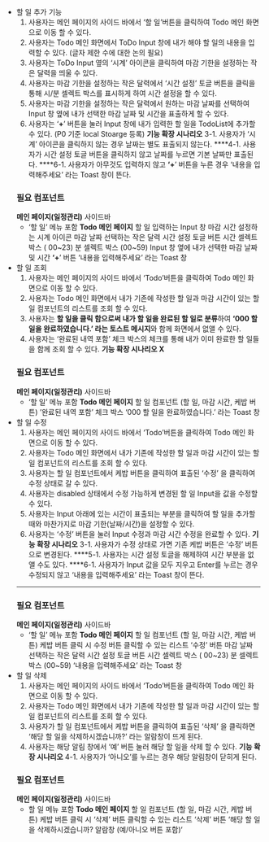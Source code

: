 - 할 일 추가 기능
  1. 사용자는 메인 페이지의 사이드 바에서 ‘할 일’버튼을 클릭하여 Todo 메인 화면으로 이동 할 수 있다.
  2. 사용자는 Todo 메인 화면에서 ToDo Input 창에 내가 해야 할 일의 내용을 입력할 수 있다.
     (글자 제한 수에 대한 논의 필요)
  3. 사용자는 ToDo Input 옆의 ‘시계’ 아이콘을 클릭하여 마감 기한을 설정하는 작은 달력을 띄울 수 있다.
  4. 사용자는 마감 기한을 설정하는 작은 달력에서 ‘시간 설정’ 토글 버튼을 클릭을 통해 시/분 셀렉트 박스를 표시하게 하여 시간 설정을 할 수 있다.
  5. 사용자는 마감 기한을 설정하는 작은 달력에서 원하는 마감 날짜를 선택하여 Input 창 옆에 내가 선택한 마감 날짜 및 시간을 표출하게 할 수 있다.
  6. 사용자는 ‘**+**’ 버튼을 눌러 Input 창에 내가 입력한 할 일을 TodoList에 추가할 수 있다. (P0 기준 local Stoarge 등록)
  **기능 확장 시나리오**
  3-1. 사용자가 ‘시계’ 아이콘을 클릭하지 않는 경우 날짜는 별도 표출되지 않는다. \***\*4-1. 사용자가 시간 설정 토글 버튼을 클릭하지 않고 날짜를 누르면 기본 날짜만 표출된다.
  \*\***6-1. 사용자가 아무것도 입력하지 않고 **‘+**’ 버튼을 누른 경우 ‘내용을 입력해주세요’ 라는 Toast 창이 뜬다.
  ### **필요 컴포넌트**
  **메인 페이지(일정관리)**
  사이드바
  - ‘할 일’ 메뉴 포함
  **Todo 메인 페이지**
  할 일 입력하는 Input 창
  마감 시간 설정하는 시계 아이콘
  마감 날짜 선택하는 작은 달력
  시간 설정 토글 버튼
  시간 셀렉트 박스 ( 00~23)
  분 셀렉트 박스 (00~59)
  Input 창 옆에 내가 선택한 마감 날짜 및 시간
  **‘+**’ 버튼
  ‘내용을 입력해주세요’ 라는 Toast 창
- 할 일 조회
  1. 사용자는 메인 페이지의 사이드 바에서 ‘Todo’버튼을 클릭하여 Todo 메인 화면으로 이동 할 수 있다.
  2. 사용자는 Todo 메인 화면에서 내가 기존에 작성한 할 일과 마감 시간이 있는 할 일 컴포넌트의 리스트를 조회 할 수 있다.
  3. 사용자는 **할 일을 클릭 함으로써 내가 할 일을 완료된 할 일로 분류**하여 **‘000 할 일을 완료하였습니다.’ 라는 토스트 메시지**와 함께 화면에서 없앨 수 있다.
  4. 사용자는 ‘완료된 내역 포함’ 체크 박스의 체크를 통해 내가 이미 완료한 할 일들을 함께 조회 할 수 있다.
  **기능 확장 시나리오
  X**
  ### **필요 컴포넌트**
  **메인 페이지(일정관리)**
  사이드바
  - ‘할 일’ 메뉴 포함
  **Todo 메인 페이지**
  할 일 컴포넌트 (할 일, 마감 시간, 케밥 버튼)
  ’완료된 내역 포함’ 체크 박스
  ‘000 할 일을 완료하였습니다.’ 라는 Toast 창
- 할 일 수정
  1. 사용자는 메인 페이지의 사이드 바에서 ‘Todo’버튼을 클릭하여 Todo 메인 화면으로 이동 할 수 있다.
  1. 사용자는 Todo 메인 화면에서 내가 기존에 작성한 할 일과 마감 시간이 있는 할 일 컴포넌트의 리스트를 조회 할 수 있다.
  1. 사용자는 할 일 컴포넌트에서 케밥 버튼을 클릭하여 표출된 ‘수정’ 을 클릭하여 수정 상태로 갈 수 있다.
  1. 사용자는 disabled 상태에서 수정 가능하게 변경된 할 일 Input을 값을 수정할 수 있다.
  1. 사용자는 Input 아래에 있는 시간이 표출되는 부분을 클릭하여 할 일을 추가할 때와 마찬가지로 마감 기한(날짜/시간)을 설정할 수 있다.
  1. 사용자는 ‘수정’ 버튼을 눌러 Input 수정과 마감 시간 수정을 완료할 수 있다.
  **기능 확장 시나리오**
  3-1. 사용자가 수정 상태로 가면 기존 케밥 버튼은 ‘수정’ 버튼으로 변경된다. \***\*5-1. 사용자는 시간 설정 토글을 해제하여 시간 부분을 없앨 수도 있다.
  \*\***6-1. 사용자가 Input 값을 모두 지우고 Enter를 누르는 경우 수정되지 않고 ‘내용을 입력해주세요’ 라는 Toast 창이 뜬다.
  ***
  ### **필요 컴포넌트**
  **메인 페이지(일정관리)**
  사이드바
  - ‘할 일’ 메뉴 포함
  **Todo 메인 페이지**
  할 일 컴포넌트 (할 일, 마감 시간, 케밥 버튼)
  케밥 버튼 클릭 시 수정 버튼 클릭할 수 있는 리스트
  ‘수정’ 버튼
  마감 날짜 선택하는 작은 달력
  시간 설정 토글 버튼
  시간 셀렉트 박스 ( 00~23)
  분 셀렉트 박스 (00~59)
  ‘내용을 입력해주세요’ 라는 Toast 창
- 할 일 삭제
  1. 사용자는 메인 페이지의 사이드 바에서 ‘Todo’버튼을 클릭하여 Todo 메인 화면으로 이동 할 수 있다.
  2. 사용자는 Todo 메인 화면에서 내가 기존에 작성한 할 일과 마감 시간이 있는 할 일 컴포넌트의 리스트를 조회 할 수 있다.
  3. 사용자가 할 일 컴포넌트에서 케밥 버튼을 클릭하여 표출된 ‘삭제’ 을 클릭하면 ‘해당 할 일을 삭제하시겠습니까?’ 라는 알람창이 뜨게 된다.
  4. 사용자는 해당 알림 창에서 ‘예’ 버튼 눌러 해당 할 일을 삭제 할 수 있다.
  **기능 확장 시나리오**
  4-1. 사용자가 ‘아니오’를 누르는 경우 해당 알림창이 닫히게 된다.
  ### **필요 컴포넌트**
  **메인 페이지(일정관리)**
  사이드바
  - 할 일 메뉴 포함
  **Todo 메인 페이지**
  할 일 컴포넌트 (할 일, 마감 시간, 케밥 버튼)
  케밥 버튼 클릭 시 ‘삭제’ 버튼 클릭할 수 있는 리스트
  ‘삭제’ 버튼
  ‘해당 할 일을 삭제하시겠습니까? 알람창 (예/아니오 버튼 포함)‘
